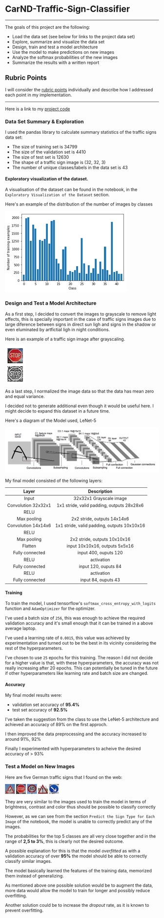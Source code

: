 # CarND-Traffic-Sign-Classifier

---

The goals of this project are the following:
* Load the data set (see below for links to the project data set)
* Explore, summarize and visualize the data set
* Design, train and test a model architecture
* Use the model to make predictions on new images
* Analyze the softmax probabilities of the new images
* Summarize the results with a written report


[//]: # (Image References)

[image1]: ./examples/visualization.png "Visualization"
[image2]: ./examples/grayscale.png     "Grayscaling"
[image3]: ./architecture.png           "Architecture diagram"
[image4]: ./data/web/1.jpeg            "Traffic Sign 1"
[image5]: ./data/web/2.jpeg            "Traffic Sign 2"
[image6]: ./data/web/3.jpeg            "Traffic Sign 3"
[image7]: ./data/web/4.jpeg            "Traffic Sign 4"
[image8]: ./data/web/5.jpeg            "Traffic Sign 5"

## Rubric Points
I will consider the [rubric points](https://review.udacity.com/#!/rubrics/481/view)
individually and describe how I addressed each point in my implementation.

---

Here is a link to my [project code](https://github.com/ricardosllm/CarND-Traffic-Sign-Classifier/blob/master/Traffic_Sign_Classifier.ipynb)

### Data Set Summary & Exploration

I used the pandas library to calculate summary statistics of the traffic
signs data set:

* The size of training set is 34799
* The size of the validation set is 4410
* The size of test set is 12630
* The shape of a traffic sign image is (32, 32, 3)
* The number of unique classes/labels in the data set is 43

#### Exploratory visualization of the dataset.

A visualisation of the dataset can be found in the notebook,
in the `Exploratory Visualization of the Dataset` section.

Here's an example of the distribution of the number of images by classes

![alt text][image1]

### Design and Test a Model Architecture


As a first step, I decided to convert the images to grayscale
to remove light effects, this is specially important in the
case of traffic signs images due to large diference between
signs in direct sun ligh and signs in the shadow or even
eluminated by artfictial ligh in night conditions.

Here is an example of a traffic sign image after grayscaling.

![alt text][image2]

As a last step, I normalized the image data so that the data has mean zero and equal variance.

I decided not to generate additional even though it would be useful here.
I might decide to expand this dataset in a future time.

Here's a diagram of the Model used, LeNet-5

![alt text][image3]

My final model consisted of the following layers:

| Layer         		|     Description	        					|
|:---------------------:|:---------------------------------------------:|
| Input         		| 32x32x1 Grayscale image   					|
| Convolution 32x32x1   | 1x1 stride, valid padding, outputs 28x28x6 	|
| RELU					|												|
| Max pooling	      	| 2x2 stride,  outputs 14x14x6  				|
| Convolution 14x14x6   | 1x1 stride, valid padding, outputs 10x10x16 	|
| RELU					|												|
| Max pooling	      	| 2x2 stride,  outputs 10x10x16  				|
| Flatten               | input 10x10x16, outputs 5x5x16                |
| Fully connected 		| input 400, ouputs 120        					|
| RELU                  | activation   									|
| Fully connected 		| input 120, ouputs 84        					|
| RELU                  | activation   									|
| Fully connected 		| input 84, ouputs 43        					|


#### Training

To train the model, I used tensorflow's `softmax_cross_entropy_with_logits`
function and `AdamOptimizer` for the optimizer.

I've used a batch size of `256`, this was enough to achieve the
required validation accuracy and it's small enough that it can
be trained in a above average laptop.

I've used a learning rate of `0.0015`, this value was achieved
by experimentation and turned out to be the best in its vicinity
considering the rest of the hyperparameters.

I've chosen to use `25` epochs for this training.
The reason I did not decide for a higher value is that,
with these hyperparameters, the accuracy was not really increasing
after 20 epochs. This can potentially be tuned in the future if other
hyperparameters like learning rate and batch size are changed.

#### Accuracy

My final model results were:
* validation set accuracy of **95.4%**
* test set accuracy of **92.5%**

I've taken the suggestion from the class to use the LeNet-5
architecture and achieved an accuracy of 89% on the first approch.

I then improved the data preprocessing and the accuracy increased
to around 91%, 92%

Finally I experimented with hyperparameters to acheive the desired
accuracy of > 93%

### Test a Model on New Images

Here are five German traffic signs that I found on the web:

![alt text][image4] ![alt text][image5] ![alt text][image6]
![alt text][image7] ![alt text][image8]

They are very similar to the images used to train the model in
terms of brightness, contrast and color thus should be possible
to classify correctly

However, as we can see from the section `Predict the Sign Type for Each Image`
of the notebook, the model is unable to correctly predict any of the images.

The probabilities for the top 5 classes are all very close together
and in the range of **2,5 to 3%**, this is clearly not the desired
outcome.

A possible explanation for this is that the model *overfitted* as
with a validation accuracy of over **95%** the model should be able
to correctly classify similar images.

The model basically learned the features of the training data, memorized them
instead of generalizing.

As mentioned above one possible solution would be to augment the data,
more data would allow the model to train for longer and possibly reduce
overfitting.

Another solution could be to increase the *dropout* rate, as it is known to
prevent overfitting.
